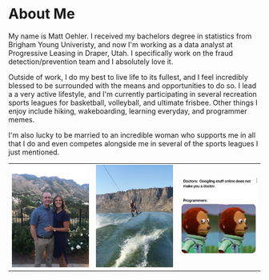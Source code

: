 # About Me

My name is Matt Oehler. I received my bachelors degree in statistics from Brigham Young Univeristy, and now I'm working as a data analyst at Progressive Leasing in Draper, Utah. I specifically work on the fraud detection/prevention team and I absolutely love it. 

Outside of work, I do my best to live life to its fullest, and I feel incredibly blessed to be surrounded with the means and  opportunities to do so.
I lead a a very active lifestyle, and I'm currently participating in several recreation sports leagues for basketball, volleyball, and ultimate frisbee. Other things I enjoy include hiking, wakeboarding, learning everyday, and programmer memes.

I'm also lucky to be married to an incredible woman who supports me in all that I do and even competes alongside me in several of the sports leagues I just mentioned.

<table>
    <tr>
        <td>
            <img src="images/together.jpg" width = 400>
        </td>
        <td>
            <img src="images/jump.jpg" width = 400>
        </td>
        <td>
            <img src="images/doctormeme.jpg" width = 400>
        </td>
    </tr>
</table>
